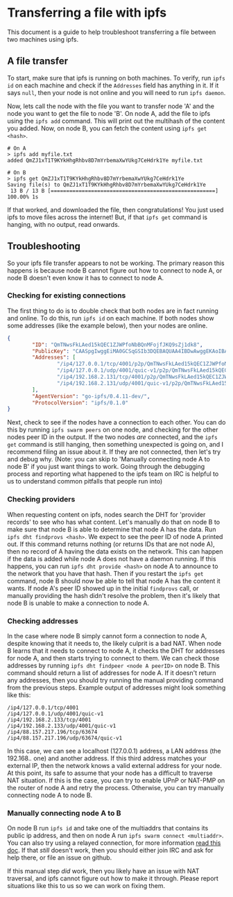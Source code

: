 # Transferring a file with ipfs
This document is a guide to help troubleshoot transferring a file between two
machines using ipfs.

## A file transfer
To start, make sure that ipfs is running on both machines. To verify, run `ipfs
id` on each machine and check if the `Addresses` field has anything in it. If
it says `null`, then your node is not online and you will need to run `ipfs
daemon`.

Now, lets call the node with the file you want to transfer node 'A' and the
node you want to get the file to node 'B'. On node A, add the file to ipfs
using the `ipfs add` command. This will print out the multihash of the content
you added. Now, on node B, you can fetch the content using `ipfs get <hash>`.

```
# On A
> ipfs add myfile.txt
added QmZJ1xT1T9KYkHhgRhbv8D7mYrbemaXwYUkg7CeHdrk1Ye myfile.txt

# On B
> ipfs get QmZJ1xT1T9KYkHhgRhbv8D7mYrbemaXwYUkg7CeHdrk1Ye
Saving file(s) to QmZJ1xT1T9KYkHhgRhbv8D7mYrbemaXwYUkg7CeHdrk1Ye
 13 B / 13 B [=====================================================] 100.00% 1s
 ```

If that worked, and downloaded the file, then congratulations! You just used
ipfs to move files across the internet! But, if that `ipfs get` command is
hanging, with no output, read onwards.

## Troubleshooting

So your ipfs file transfer appears to not be working. The primary reason this
happens is because node B cannot figure out how to connect to node A, or node B
doesn't even know it has to connect to node A. 

### Checking for existing connections 

The first thing to do is to double check that both nodes are in fact running
and online. To do this, run `ipfs id` on each machine. If both nodes show some
addresses (like the example below), then your nodes are online.

```json
{
        "ID": "QmTNwsFkLAed15kQEC1ZJWPfoNbBQnMFojfJKQ9sZj1dk8",
        "PublicKey": "CAASpgIwggEiMA0GCSqGSIb3DQEBAQUAA4IBDwAwggEKAoIBAQDZb6znj3LQZKP1+X81exf+vbnqNCMtHjZ5RKTCm7Fytnfe+AI1fhs9YbZdkgFkM1HLxmIOLQj2bMXPIGxUM+EnewN8tWurx4B3+lR/LWNwNYcCFL+jF2ltc6SE6BC8kMLEZd4zidOLPZ8lIRpd0x3qmsjhGefuRwrKeKlR4tQ3C76ziOms47uLdiVVkl5LyJ5+mn4rXOjNKt/oy2O4m1St7X7/yNt8qQgYsPfe/hCOywxCEIHEkqmil+vn7bu4RpAtsUzCcBDoLUIWuU3i6qfytD05hP8Clo+at+l//ctjMxylf3IQ5qyP+yfvazk+WHcsB0tWueEmiU5P2nfUUIR3AgMBAAE=",
        "Addresses": [
                "/ip4/127.0.0.1/tcp/4001/p2p/QmTNwsFkLAed15kQEC1ZJWPfoNbBQnMFojfJKQ9sZj1dk8",
                "/ip4/127.0.0.1/udp/4001/quic-v1/p2p/QmTNwsFkLAed15kQEC1ZJWPfoNbBQnMFojfJKQ9sZj1dk8",
                "/ip4/192.168.2.131/tcp/4001/p2p/QmTNwsFkLAed15kQEC1ZJWPfoNbBQnMFojfJKQ9sZj1dk8",
                "/ip4/192.168.2.131/udp/4001/quic-v1/p2p/QmTNwsFkLAed15kQEC1ZJWPfoNbBQnMFojfJKQ9sZj1dk8",
        ],
        "AgentVersion": "go-ipfs/0.4.11-dev/",
        "ProtocolVersion": "ipfs/0.1.0"
}
```

Next, check to see if the nodes have a connection to each other. You can do this
by running `ipfs swarm peers` on one node, and checking for the other nodes
peer ID in the output. If the two nodes *are* connected, and the `ipfs get`
command is still hanging, then something unexpected is going on, and I
recommend filing an issue about it. If they are not connected, then let's try
and debug why. (Note: you can skip to 'Manually connecting node A to node B' if
you just want things to work. Going through the debugging process and reporting
what happened to the ipfs team on IRC is helpful to us to understand common
pitfalls that people run into)

### Checking providers
When requesting content on ipfs, nodes search the DHT for 'provider records' to
see who has what content. Let's manually do that on node B to make sure that
node B is able to determine that node A has the data. Run `ipfs dht findprovs
<hash>`. We expect to see the peer ID of node A printed out. If this command
returns nothing (or returns IDs that are not node A), then no record of A
having the data exists on the network. This can happen if the data is added
while node A does not have a daemon running. If this happens, you can run `ipfs
dht provide <hash>` on node A to announce to the network that you have that
hash. Then if you restart the `ipfs get` command, node B should now be able
to tell that node A has the content it wants. If node A's peer ID showed up in
the initial `findprovs` call, or manually providing the hash didn't resolve the
problem, then it's likely that node B is unable to make a connection to node A.

### Checking addresses

In the case where node B simply cannot form a connection to node A, despite
knowing that it needs to, the likely culprit is a bad NAT. When node B learns
that it needs to connect to node A, it checks the DHT for addresses for node A,
and then starts trying to connect to them. We can check those addresses by
running `ipfs dht findpeer <node A peerID>` on node B. This command should
return a list of addresses for node A. If it doesn't return any addresses, then
you should try running the manual providing command from the previous steps. 
Example output of addresses might look something like this:

```
/ip4/127.0.0.1/tcp/4001
/ip4/127.0.0.1/udp/4001/quic-v1
/ip4/192.168.2.133/tcp/4001
/ip4/192.168.2.133/udp/4001/quic-v1
/ip4/88.157.217.196/tcp/63674
/ip4/88.157.217.196/udp/63674/quic-v1
```

In this case, we can see a localhost (127.0.0.1) address, a LAN address (the
192.168.*.* one) and another address. If this third address matches your
external IP, then the network knows a valid external address for your node. At
this point, its safe to assume that your node has a difficult to traverse NAT
situation. If this is the case, you can try to enable UPnP or NAT-PMP on the
router of node A and retry the process. Otherwise, you can try manually
connecting node A to node B.

### Manually connecting node A to B 

On node B run `ipfs id` and take one of the multiaddrs that contains its public
ip address, and then on node A run `ipfs swarm connect <multiaddr>`.  You can
also try using a relayed connection, for more information [read this
doc](./experimental-features.md#circuit-relay). If that *still* doesn't work,
then you should either join IRC and ask for help there, or file an issue on
github.

If this manual step *did* work, then you likely have an issue with NAT
traversal, and ipfs cannot figure out how to make it through. Please report
situations like this to us so we can work on fixing them.
